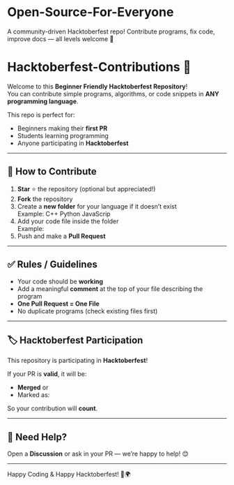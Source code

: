 # Open-Source-For-Everyone
A community-driven Hacktoberfest repo! Contribute programs, fix code, improve docs — all levels welcome 🙌
# Hacktoberfest-Contributions 🎉

Welcome to this **Beginner Friendly Hacktoberfest Repository**!  
You can contribute simple programs, algorithms, or code snippets in **ANY programming language**.

This repo is perfect for:
- Beginners making their **first PR**
- Students learning programming
- Anyone participating in **Hacktoberfest**

---

## 📌 How to Contribute

1. **Star** ⭐ the repository (optional but appreciated!)
2. **Fork** the repository
3. Create a **new folder** for your language if it doesn’t exist  
   Example:
C++
Python
JavaScrip
4. Add your code file inside the folder  
Example:
6. Push and make a **Pull Request**

---

## ✅ Rules / Guidelines

- Your code should be **working**
- Add a meaningful **comment** at the top of your file describing the program
- **One Pull Request = One File**
- No duplicate programs (check existing files first)

---

## 🏷 Hacktoberfest Participation

This repository is participating in **Hacktoberfest**!

If your PR is **valid**, it will be:
- **Merged**
or
- Marked as:

So your contribution will **count**.

---

## 🤝 Need Help?

Open a **Discussion** or ask in your PR — we’re happy to help! 😊

---

Happy Coding & Happy Hacktoberfest! 🎃🌍

